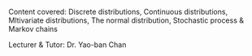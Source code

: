 Content covered: Discrete distributions, Continuous distributions, Mltivariate distributions, The normal distribution, Stochastic process & Markov chains

Lecturer & Tutor: Dr. Yao-ban Chan 


